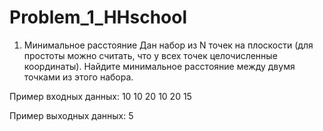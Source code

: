 # Problem_1_HHschool
1. Минимальное расстояние
Дан набор из N точек на плоскости (для простоты можно считать, что у всех точек целочисленные координаты). Найдите минимальное расстояние между двумя точками из этого набора.

Пример входных данных:
10 10
20 10
20 15

Пример выходных данных:
5
